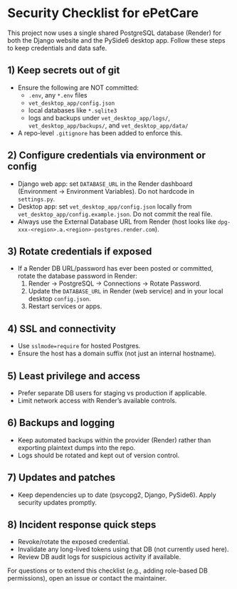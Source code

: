# Security Checklist for ePetCare

This project now uses a single shared PostgreSQL database (Render) for both the Django website and the PySide6 desktop app. Follow these steps to keep credentials and data safe.

## 1) Keep secrets out of git
- Ensure the following are NOT committed:
  - `.env`, any `*.env` files
  - `vet_desktop_app/config.json`
  - local databases like `*.sqlite3`
  - logs and backups under `vet_desktop_app/logs/`, `vet_desktop_app/backups/`, and `vet_desktop_app/data/`
- A repo-level `.gitignore` has been added to enforce this.

## 2) Configure credentials via environment or config
- Django web app: set `DATABASE_URL` in the Render dashboard (Environment → Environment Variables). Do not hardcode in `settings.py`.
- Desktop app: set `vet_desktop_app/config.json` locally from `vet_desktop_app/config.example.json`. Do not commit the real file.
- Always use the External Database URL from Render (host looks like `dpg-xxx-<region>.a.<region>-postgres.render.com`).

## 3) Rotate credentials if exposed
- If a Render DB URL/password has ever been posted or committed, rotate the database password in Render:
  1. Render → PostgreSQL → Connections → Rotate Password.
  2. Update the `DATABASE_URL` in Render (web service) and in your local desktop `config.json`.
  3. Restart services or apps.

## 4) SSL and connectivity
- Use `sslmode=require` for hosted Postgres.
- Ensure the host has a domain suffix (not just an internal hostname).

## 5) Least privilege and access
- Prefer separate DB users for staging vs production if applicable.
- Limit network access with Render’s available controls.

## 6) Backups and logging
- Keep automated backups within the provider (Render) rather than exporting plaintext dumps into the repo.
- Logs should be rotated and kept out of version control.

## 7) Updates and patches
- Keep dependencies up to date (psycopg2, Django, PySide6). Apply security updates promptly.

## 8) Incident response quick steps
- Revoke/rotate the exposed credential.
- Invalidate any long-lived tokens using that DB (not currently used here).
- Review DB audit logs for suspicious activity if available.

For questions or to extend this checklist (e.g., adding role-based DB permissions), open an issue or contact the maintainer.
